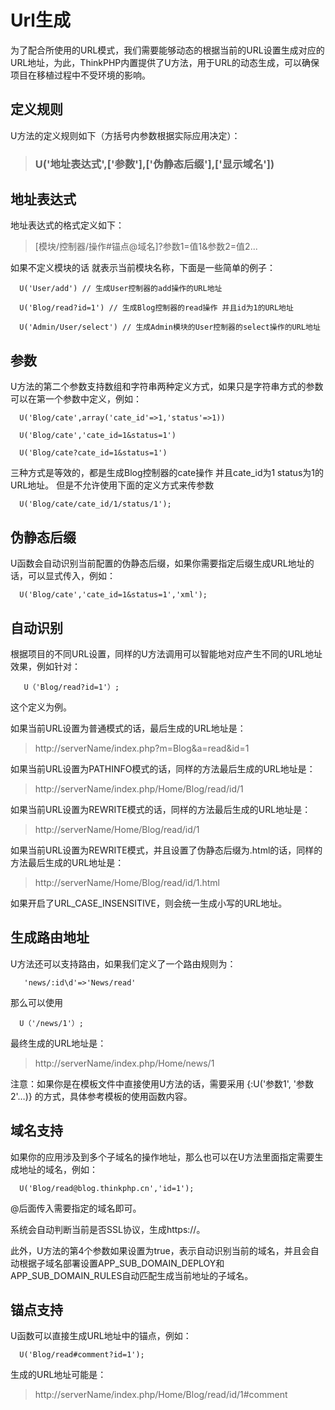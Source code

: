 # Url生成

为了配合所使用的URL模式，我们需要能够动态的根据当前的URL设置生成对应的URL地址，为此，ThinkPHP内置提供了U方法，用于URL的动态生成，可以确保项目在移植过程中不受环境的影响。

## 定义规则
U方法的定义规则如下（方括号内参数根据实际应用决定）：

> ### U('地址表达式',['参数'],['伪静态后缀'],['显示域名'])

## 地址表达式
地址表达式的格式定义如下：

> [模块/控制器/操作#锚点@域名]?参数1=值1&参数2=值2...

如果不定义模块的话 就表示当前模块名称，下面是一些简单的例子：


      U('User/add') // 生成User控制器的add操作的URL地址

      U('Blog/read?id=1') // 生成Blog控制器的read操作 并且id为1的URL地址

      U('Admin/User/select') // 生成Admin模块的User控制器的select操作的URL地址


## 参数
U方法的第二个参数支持数组和字符串两种定义方式，如果只是字符串方式的参数可以在第一个参数中定义，例如：

      U('Blog/cate',array('cate_id'=>1,'status'=>1))

      U('Blog/cate','cate_id=1&status=1')

      U('Blog/cate?cate_id=1&status=1')

三种方式是等效的，都是生成Blog控制器的cate操作 并且cate_id为1 status为1的URL地址。
但是不允许使用下面的定义方式来传参数

      U('Blog/cate/cate_id/1/status/1');

## 伪静态后缀
U函数会自动识别当前配置的伪静态后缀，如果你需要指定后缀生成URL地址的话，可以显式传入，例如：

      U('Blog/cate','cate_id=1&status=1','xml');

## 自动识别
根据项目的不同URL设置，同样的U方法调用可以智能地对应产生不同的URL地址效果，例如针对：

       U（'Blog/read?id=1'）;

这个定义为例。

如果当前URL设置为普通模式的话，最后生成的URL地址是：

> http://serverName/index.php?m=Blog&a=read&id=1

如果当前URL设置为PATHINFO模式的话，同样的方法最后生成的URL地址是：

> http://serverName/index.php/Home/Blog/read/id/1

如果当前URL设置为REWRITE模式的话，同样的方法最后生成的URL地址是：

> http://serverName/Home/Blog/read/id/1

如果当前URL设置为REWRITE模式，并且设置了伪静态后缀为.html的话，同样的方法最后生成的URL地址是：

> http://serverName/Home/Blog/read/id/1.html

如果开启了URL_CASE_INSENSITIVE，则会统一生成小写的URL地址。

## 生成路由地址

U方法还可以支持路由，如果我们定义了一个路由规则为：

       'news/:id\d'=>'News/read'

那么可以使用

      U（'/news/1'）;

最终生成的URL地址是：

> http://serverName/index.php/Home/news/1

注意：如果你是在模板文件中直接使用U方法的话，需要采用 {:U('参数1', '参数2'…)} 的方式，具体参考模板的使用函数内容。

## 域名支持

如果你的应用涉及到多个子域名的操作地址，那么也可以在U方法里面指定需要生成地址的域名，例如：

      U('Blog/read@blog.thinkphp.cn','id=1');

@后面传入需要指定的域名即可。

系统会自动判断当前是否SSL协议，生成https://。

此外，U方法的第4个参数如果设置为true，表示自动识别当前的域名，并且会自动根据子域名部署设置APP_SUB_DOMAIN_DEPLOY和APP_SUB_DOMAIN_RULES自动匹配生成当前地址的子域名。

## 锚点支持

U函数可以直接生成URL地址中的锚点，例如：

      U('Blog/read#comment?id=1');

生成的URL地址可能是：

> http://serverName/index.php/Home/Blog/read/id/1#comment